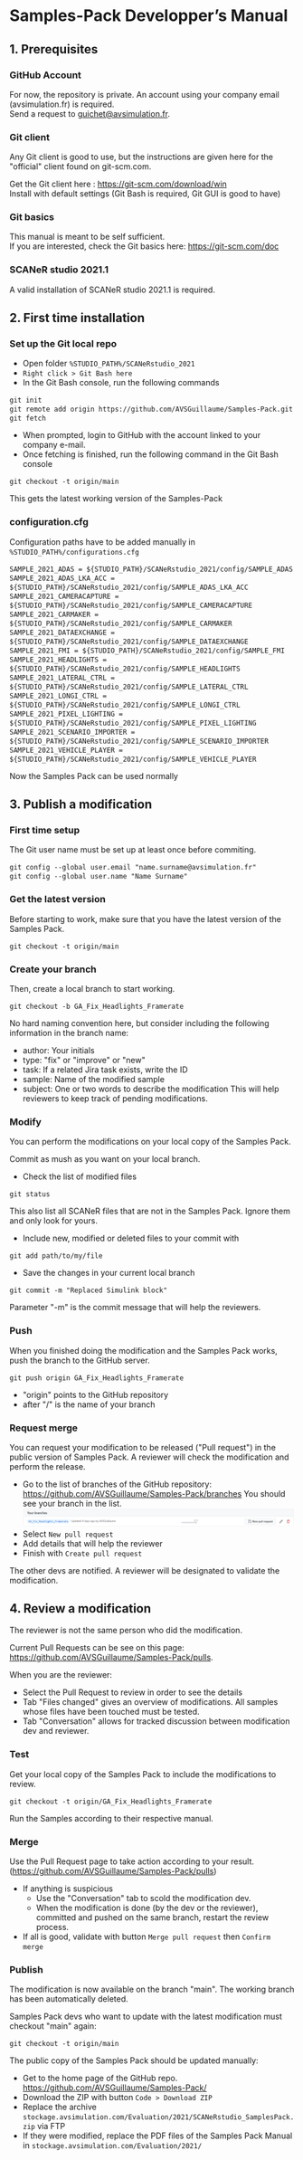# Samples-Pack Developper’s Manual

## 1. Prerequisites

### GitHub Account

For now, the repository is private.
An account using your company email (avsimulation.fr) is required.  
Send a request to guichet@avsimulation.fr.

### Git client

Any Git client is good to use, but the instructions are given here for the "official" client found on git-scm.com.

Get the Git client here : https://git-scm.com/download/win  
Install with default settings (Git Bash is required, Git GUI is good to have)

### Git basics

This manual is meant to be self sufficient.  
If you are interested, check the Git basics here:  https://git-scm.com/doc

### SCANeR studio 2021.1

A valid installation of SCANeR studio 2021.1 is required.

## 2. First time installation

### Set up the Git local repo

* Open folder `%STUDIO_PATH%/SCANeRstudio_2021`
* `Right click > Git Bash here`
* In the Git Bash console, run the following commands
```
git init
git remote add origin https://github.com/AVSGuillaume/Samples-Pack.git
git fetch
```
* When prompted, login to GitHub with the account linked to your company e-mail.
* Once fetching is finished, run the following command in the Git Bash console
```
git checkout -t origin/main
```
This gets the latest working version of the Samples-Pack

### configuration.cfg

Configuration paths have to be added manually in `%STUDIO_PATH%/configurations.cfg`
```
SAMPLE_2021_ADAS = ${STUDIO_PATH}/SCANeRstudio_2021/config/SAMPLE_ADAS
SAMPLE_2021_ADAS_LKA_ACC = ${STUDIO_PATH}/SCANeRstudio_2021/config/SAMPLE_ADAS_LKA_ACC
SAMPLE_2021_CAMERACAPTURE = ${STUDIO_PATH}/SCANeRstudio_2021/config/SAMPLE_CAMERACAPTURE
SAMPLE_2021_CARMAKER = ${STUDIO_PATH}/SCANeRstudio_2021/config/SAMPLE_CARMAKER
SAMPLE_2021_DATAEXCHANGE = ${STUDIO_PATH}/SCANeRstudio_2021/config/SAMPLE_DATAEXCHANGE
SAMPLE_2021_FMI = ${STUDIO_PATH}/SCANeRstudio_2021/config/SAMPLE_FMI
SAMPLE_2021_HEADLIGHTS = ${STUDIO_PATH}/SCANeRstudio_2021/config/SAMPLE_HEADLIGHTS
SAMPLE_2021_LATERAL_CTRL = ${STUDIO_PATH}/SCANeRstudio_2021/config/SAMPLE_LATERAL_CTRL
SAMPLE_2021_LONGI_CTRL = ${STUDIO_PATH}/SCANeRstudio_2021/config/SAMPLE_LONGI_CTRL
SAMPLE_2021_PIXEL_LIGHTING = ${STUDIO_PATH}/SCANeRstudio_2021/config/SAMPLE_PIXEL_LIGHTING
SAMPLE_2021_SCENARIO_IMPORTER = ${STUDIO_PATH}/SCANeRstudio_2021/config/SAMPLE_SCENARIO_IMPORTER
SAMPLE_2021_VEHICLE_PLAYER = ${STUDIO_PATH}/SCANeRstudio_2021/config/SAMPLE_VEHICLE_PLAYER
```
Now the Samples Pack can be used normally

## 3. Publish a modification

### First time setup

The Git user name must be set up at least once before commiting.
```
git config --global user.email "name.surname@avsimulation.fr"
git config --global user.name "Name Surname"
```

### Get the latest version

Before starting to work, make sure that you have the latest version of the Samples Pack.
```
git checkout -t origin/main
```

### Create your branch

Then, create a local branch to start working.
```
git checkout -b GA_Fix_Headlights_Framerate
```
No hard naming convention here, but consider including the following information in the branch name:
* author: Your initials
* type: "fix" or "improve" or "new"
* task: If a related Jira task exists, write the ID
* sample: Name of the modified sample
* subject: One or two words to describe the modification
This will help reviewers to keep track of pending modifications.

### Modify

You can perform the modifications on your local copy of the Samples Pack.
 
Commit as mush as you want on your local branch.
* Check the list of modified files
```
git status
```
This also list all SCANeR files that are not in the Samples Pack. Ignore them and only look for yours.
* Include new, modified or deleted files to your commit with
```
git add path/to/my/file
```
* Save the changes in your current local branch
```
git commit -m "Replaced Simulink block"
```
Parameter "-m" is the commit message that will help the reviewers.

### Push

When you finished doing the modification and the Samples Pack works, push the branch to the GitHub server.
```
git push origin GA_Fix_Headlights_Framerate
```
* "origin" points to the GitHub repository
* after "/" is the name of your branch

### Request merge

You can request your modification to be released ("Pull request") in the public version of Samples Pack.
A reviewer will check the modification and perform the release.

* Go to the list of branches of the GitHub repository: https://github.com/AVSGuillaume/Samples-Pack/branches
You should see your branch in the list.
![Your branches](doc/assets/Your%20branches.png)
* Select `New pull request`
* Add details that will help the reviewer
* Finish with `Create pull request`

The other devs are notified.
A reviewer will be designated to validate the modification.

## 4. Review a modification

The reviewer is not the same person who did the modification.

Current Pull Requests can be see on this page: https://github.com/AVSGuillaume/Samples-Pack/pulls.

When you are the reviewer:
* Select the Pull Request to review in order to see the details
* Tab "Files changed" gives an overview of modifications. All samples whose files have been touched must be tested.
* Tab "Conversation" allows for tracked discussion between modification dev and reviewer.

### Test

Get your local copy of the Samples Pack to include the modifications to review.
```
git checkout -t origin/GA_Fix_Headlights_Framerate
```
Run the Samples according to their respective manual.

### Merge

Use the Pull Request page to take action according to your result.
(https://github.com/AVSGuillaume/Samples-Pack/pulls)

* If anything is suspicious
    * Use the "Conversation" tab to scold the modification dev.
    * When the modification is done (by the dev or the reviewer), committed and pushed on the same branch, restart the review process.
* If all is good, validate with button `Merge pull request` then `Confirm merge`

### Publish

The modification is now available on the branch "main".
The working branch has been automatically deleted.

Samples Pack devs who want to update with the latest modification must checkout "main" again:
```
git checkout -t origin/main
```

The public copy of the Samples Pack should be updated manually:
* Get to the home page of the GitHub repo. https://github.com/AVSGuillaume/Samples-Pack/
* Download the ZIP with button `Code > Download ZIP`
* Replace the archive `stockage.avsimulation.com/Evaluation/2021/SCANeRstudio_SamplesPack.zip` via FTP
* If they were modified, replace the PDF files of the Samples Pack Manual in `stockage.avsimulation.com/Evaluation/2021/`
